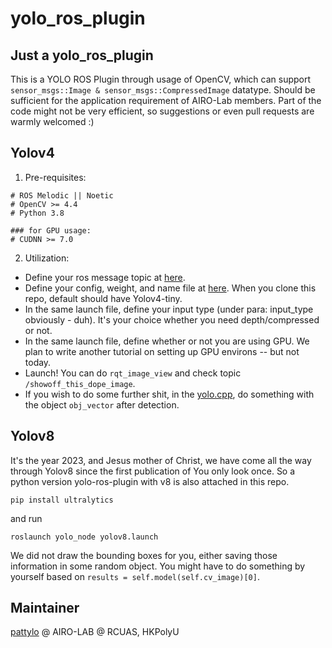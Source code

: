 # yolo_ros_plugin
## Just a yolo_ros_plugin
This is a YOLO ROS Plugin through usage of OpenCV, which can support ```sensor_msgs::Image & sensor_msgs::CompressedImage``` datatype. Should be sufficient for the application requirement of AIRO-Lab members. Part of the code might not be very efficient, so suggestions or even pull requests are warmly welcomed :)


## Yolov4
1. Pre-requisites:
```
# ROS Melodic || Noetic
# OpenCV >= 4.4
# Python 3.8

### for GPU usage:
# CUDNN >= 7.0
```

2. Utilization:

 - Define your ros message topic at [here](/yolo_node/launch/CNN_SUBPUB_topics.yaml).
 - Define your config, weight, and name file at [here](/yolo_node//launch/yolo.launch). When you clone this repo, default should have Yolov4-tiny.
 - In the same launch file, define your input type (under para: input_type obviously - duh). It's your choice whether you need depth/compressed or not.
 - In the same launch file, define whether or not you are using GPU. We plan to write another tutorial on setting up GPU environs -- but not today.
 - Launch! You can do ```rqt_image_view``` and check  topic ```/showoff_this_dope_image```.
 - If you wish to do some further shit, in the [yolo.cpp](/yolo_node/src/yolo.cpp), do something with the object ```obj_vector``` after detection.

## Yolov8
It's the year 2023, and Jesus mother of Christ, we have come all the way through Yolov8 since the first publication of You only look once. So a python version yolo-ros-plugin with v8 is also attached in this repo.

```
pip install ultralytics
```
and run
```
roslaunch yolo_node yolov8.launch
```

We did not draw the bounding boxes for you, either saving those information in some random object. You might have to do something by yourself based on ```results = self.model(self.cv_image)[0]```.

## Maintainer
[pattylo](https://github.com/pattylo) @ AIRO-LAB @ RCUAS, HKPolyU

